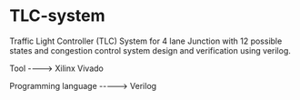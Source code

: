 # TLC-system

Traffic Light Controller (TLC) System for 4 lane Junction with 12 possible states and congestion control system design and verification using verilog.

Tool ----> Xilinx Vivado

Programming language -----> Verilog
